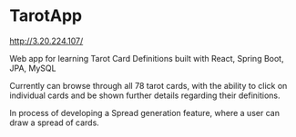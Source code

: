 # TarotApp

http://3.20.224.107/

Web app for learning Tarot Card Definitions built with React, Spring Boot, JPA, MySQL

Currently can browse through all 78 tarot cards, with the ability to click on individual cards and be shown further details regarding their definitions.

In process of developing a Spread generation feature, where a user can draw a spread of cards.
